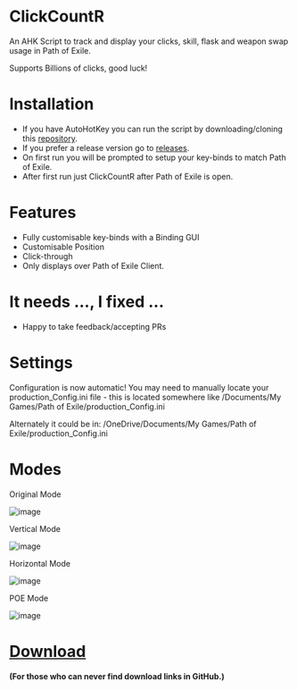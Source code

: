 # ClickCountR
An AHK Script to track and display your clicks, skill, flask and weapon swap usage in Path of Exile.

Supports Billions of clicks, good luck!

# Installation
- If you have AutoHotKey you can run the script by downloading/cloning this [repository](https://github.com/timtwalsh/ClickCountR/archive/refs/heads/master.zip). 
- If you prefer a release version go to [releases](https://github.com/timtwalsh/ClickCountR/releases).
- On first run you will be prompted to setup your key-binds to match Path of Exile.
- After first run just ClickCountR after Path of Exile is open.

# Features
- Fully customisable key-binds with a Binding GUI
- Customisable Position
- Click-through
- Only displays over Path of Exile Client.

# It needs ..., I fixed ...
- Happy to take feedback/accepting PRs

# Settings

Configuration is now automatic!
You may need to manually locate your production_Config.ini file - this is located somewhere like 
/Documents/My Games/Path of Exile/production_Config.ini

Alternately it could be in: /OneDrive/Documents/My Games/Path of Exile/production_Config.ini

# Modes

Original Mode 

![image](https://user-images.githubusercontent.com/37277452/123501048-af00ed00-d685-11eb-894b-b4b7ccca97b4.png)

Vertical Mode

![image](https://user-images.githubusercontent.com/37277452/123500982-34d06880-d685-11eb-9ab8-03610b554c2a.png)

Horizontal Mode

![image](https://user-images.githubusercontent.com/37277452/123501010-69442480-d685-11eb-8443-83924ebf0c11.png)

POE Mode

![image](https://user-images.githubusercontent.com/37277452/123500965-18ccc700-d685-11eb-936c-524aa73404e0.png)



# [Download](https://github.com/timtwalsh/ClickCountR/releases) 
#### (For those who can never find download links in GitHub.)
